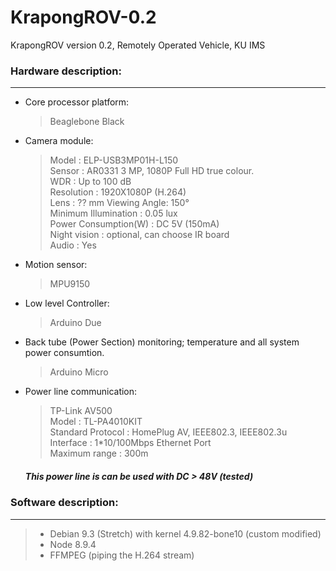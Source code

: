# KrapongROV-0.2
KrapongROV version 0.2, Remotely Operated Vehicle, KU IMS

### Hardware description:
-----------
* Core processor platform: 
  > Beaglebone Black

* Camera module: 
  > Model                 : ELP-USB3MP01H-L150 \
    Sensor                : AR0331 3 MP, 1080P Full HD true colour. \
    WDR                   : Up to 100 dB \
    Resolution            : 1920X1080P (H.264) \
    Lens                  : ?? mm Viewing Angle: 150° \
    Minimum Illumination  : 0.05 lux \
    Power Consumption(W)  : DC 5V (150mA) \
    Night vision          : optional, can choose IR board \
    Audio                 : Yes 
    
* Motion sensor:
  > MPU9150

* Low level Controller: 
  > Arduino Due 
  
* Back tube (Power Section) monitoring; temperature and all system power consumtion.
  > Arduino Micro 


* Power line communication: 
  > TP-Link AV500 \
  Model               : TL-PA4010KIT   \
  Standard Protocol   : HomePlug AV, IEEE802.3, IEEE802.3u \
  Interface           : 1*10/100Mbps Ethernet Port \
  Maximum range       : 300m
  
  ##### This power line is can be used with DC > 48V (tested)
  
 ### Software description:
 ------------
  > - Debian 9.3 (Stretch) with kernel 4.9.82-bone10 (custom modified)
  > - Node 8.9.4
  > - FFMPEG (piping the H.264 stream)
